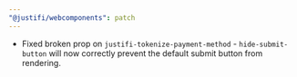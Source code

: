 ```yaml
---
"@justifi/webcomponents": patch
---
```


- Fixed broken prop on `justifi-tokenize-payment-method` - `hide-submit-button` will now correctly prevent the default submit button from rendering.
